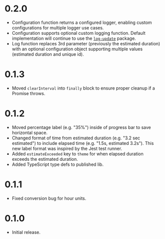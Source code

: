 # 0.2.0
* Configuration function returns a configured logger, enabling custom configurations for multiple logger use cases.
* Configuration supports optional custom logging function. Default implementation will continue to use the [`log-update`](https://www.npmjs.com/package/log-update) package.
* Log function replaces 3rd parameter (previously the estimated duration) with an optional configuration object supporting multiple values (estimated duration and unique id).

# 0.1.3
* Moved `clearInterval` into `finally` block to ensure proper cleanup if a Promise throws.

# 0.1.2
* Moved percentage label (e.g. "35%") inside of progress bar to save horizontal space.
* Changed format of time from estimated duration (e.g. "3.2 sec estimated") to include elapsed time (e.g. "1.5s, estimated 3.2s"). This new label format was inspired by the Jest test runner.
* Added `estimateExceeded` key to `theme` for when elapsed duration exceeds the estimated duration.
* Added TypeScript type defs to published lib.

# 0.1.1
* Fixed conversion bug for hour units.

# 0.1.0
* Initial release.